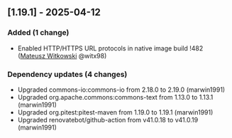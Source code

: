 <!-- @formatter:off -->
<!-- noinspection -->
<!-- Prevents auto format, for JetBrains IDE File > Settings > Editor > Code Style (Formatter Tab) > Turn formatter on/off with markers in code comments  -->

<!-- This file is automatically generate by logchange tool 🌳 🪓 => 🪵 -->
<!-- Visit https://github.com/logchange/logchange and leave a star 🌟 -->
<!-- !!! ⚠️ DO NOT MODIFY THIS FILE, YOUR CHANGES WILL BE LOST ⚠️ !!! -->


[1.19.1] - 2025-04-12
---------------------

### Added (1 change)

- Enabled HTTP/HTTPS URL protocols in native image build !482 ([Mateusz Witkowski](https://github.com/witx98) @witx98)

### Dependency updates (4 changes)

- Upgraded commons-io:commons-io from 2.18.0 to 2.19.0 (marwin1991)
- Upgraded org.apache.commons:commons-text from 1.13.0 to 1.13.1 (marwin1991)
- Upgraded org.pitest:pitest-maven from 1.19.0 to 1.19.1 (marwin1991)
- Upgraded renovatebot/github-action from v41.0.18 to v41.0.19 (marwin1991)


